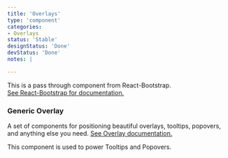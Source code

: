 ```yaml
---
title: 'Overlays'
type: 'component'
categories:
- Overlays
status: 'Stable'
designStatus: 'Done'
devStatus: 'Done'
notes: |

---
```


<p className="lead">
  This is a pass through component from React-Bootstrap.<br/>
  <a href="https://react-bootstrap.github.io/components/overlays/" target="_blank" rel="noopener noreferrer">
    See React-Bootstrap for documentation.
  </a>
</p>

### Generic Overlay

A set of components for positioning beautiful overlays, tooltips, popovers, and anything else you need. [See Overlay documentation.](https://react-bootstrap.github.io/components/overlays/)

This component is used to power Tooltips and Popovers.
